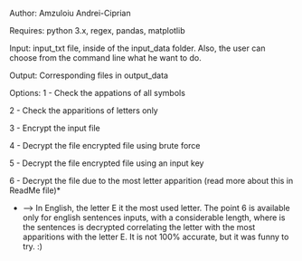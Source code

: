 Author: Amzuloiu Andrei-Ciprian

Requires: python 3.x, regex, pandas, matplotlib

Input: input_txt file, inside of the input_data folder. Also, the user can choose from the command line what he want to do.

Output: Corresponding files in output_data

Options:
1 - Check the appations of all symbols 

2 - Check the apparitions of letters only

3 - Encrypt the input file

4 - Decrypt the file encrypted file using brute force

5 - Decrypt the file encrypted file using an input key

6 - Decrypt the file due to the most letter apparition (read more about this in ReadMe file)*

* --> In English, the letter E it the most used letter. The point 6 is available only for english sentences inputs, with a considerable length, 
where is the sentences is decrypted correlating the letter with the most apparitions with the letter E. It is not 100% accurate, 
but it was funny to try. :)
